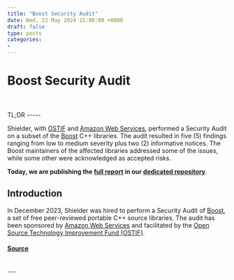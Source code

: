 ```yaml
---
title: "Boost Security Audit"
date: Wed, 22 May 2024 15:00:00 +0000
draft: false
type: posts
categories: 
- 
---
```

# Boost Security Audit

<br/>

<br/>
TL;DR
-----

Shielder, with [OSTIF](https://ostif.org/) and [Amazon Web Services](https://aws.amazon.com/), performed a Security Audit on a subset of the [Boost](https://boost.org/) C++ libraries. The audit resulted in five (5) findings ranging from low to medium severity plus two (2) informative notices. The Boost maintainers of the affected libraries addressed some of the issues, while some other were acknowledged as accepted risks.

**Today, we are publishing the [full report](https://github.com/ShielderSec/public-reports/blob/main/2024/%5BOSTIF%5D%20Boost%20-%20Report%20v1.4.pdf) in our [dedicated repository](https://github.com/ShielderSec/public-reports/)**.

Introduction
------------

In December 2023, Shielder was hired to perform a Security Audit of [Boost](https://boost.org/), a set of free peer-reviewed portable C++ source libraries. The audit has been sponsored by [Amazon Web Services](https://aws.amazon.com/) and facilitated by the [Open Source Technology Improvement Fund (OSTIF)](https://ostif.org/).

#### [Source](https://www.shielder.com/blog/2024/05/boost-security-audit/)

<br/>
---
